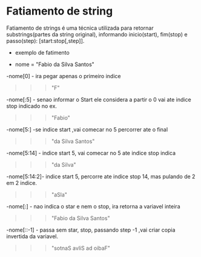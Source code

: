 # Fatiamento de string

Fatiamento de strings é uma técnica utilizada para retornar substrings(partes da string original), informando inicio(start), fim(stop) e passo(step): [start:stop[,step]].

* exemplo de fatimento
- nome = "Fabio da Silva Santos"

-nome[0] - ira pegar apenas o primeiro indice
>>> "F"

-nome[:5] - senao informar o Start ele considera a partir o 0 vai ate indice stop indicado no ex.
>>> "Fabio"

-nome[5:] -se indice start ,vai comecar no 5 percorrer ate o final
>>> "da Silva Santos"

-nome[5:14] - indice start 5, vai comecar no 5 ate indice stop indica 
>>> "da Silva"

-nome[5:14:2]- indice start 5, percorre ate indice stop 14, mas pulando de 2 em 2 indice.
>>> "aSla"

-nome[:] - nao indica o star e nem o stop, ira retorna a variavel inteira
>>> "Fabio da Silva Santos"

-nome[::-1] - passa sem star, stop, passando step -1 ,vai criar copia invertida da variavel.
>>> "sotnaS avliS ad oibaF"